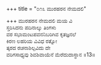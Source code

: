 +++
title = "೦೧೩ ಮುರಹರನ ನೇಮದಲಿ"

+++
ಮುರಹರನ ನೇಮದಲಿ ಮಯ ವಿ  
ಸ್ತರಿಸಿದನು ಪದಿನಾಲ್ಕು ತಿಂಗಳು                        
ವರ ಸಭಾಮಂಟಪವನನಿಬರಿಗಿವ ಕೃತಜ್ಞನಲೆ                    
ಕಿರಣ ಲಹರಿಯ ವಿವಿಧ ರತ್ನೋ   
ತ್ಕರದ ರಚನಾಶಿಲ್ಪವಿದು ದೇ    
ವರಿಗಸಾಧ್ಯವು ಶಿವಶಿವಾಯೆನೆ ಮೆರೆದುದಾಸ್ಥಾನ     ॥13॥